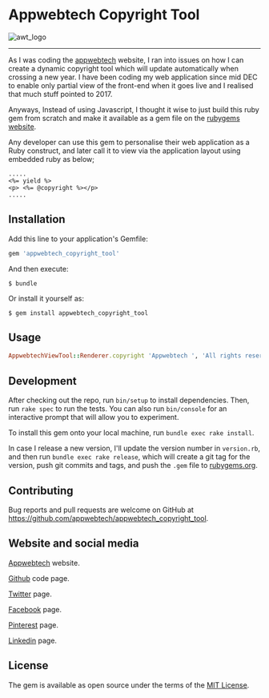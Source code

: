 # Appwebtech Copyright Tool


![awt_logo](https://user-images.githubusercontent.com/13242902/35071172-b6fc9e6e-fbd7-11e7-8a38-fe321799dfc2.png)
<hr>

As I was coding the [appwebtech](http://theappwebtech.com/) website, I ran into issues on how I can create a dynamic copyright tool which will update automatically when crossing a new year. I have been coding my web application since mid DEC to enable only partial view of the front-end when it goes live and I realised that much stuff pointed to 2017.

Anyways, Instead of using Javascript, I thought it wise to just build this ruby gem from scratch and make it available as a gem file on the [rubygems website](https://rubygems.org/).

Any developer can use this gem to personalise their web application as a Ruby construct, and later call it to view via the application layout using embedded ruby as below; 

```erb
.....
<%= yield %> 
<p> <%= @copyright %></p>
.....
```


## Installation

Add this line to your application's Gemfile:

```ruby
gem 'appwebtech_copyright_tool'
```

And then execute:

    $ bundle

Or install it yourself as:

    $ gem install appwebtech_copyright_tool

## Usage

```ruby
AppwebtechViewTool::Renderer.copyright 'Appwebtech ', 'All rights reserved'
```

## Development

After checking out the repo, run `bin/setup` to install dependencies. Then, run `rake spec` to run the tests. You can also run `bin/console` for an interactive prompt that will allow you to experiment.

To install this gem onto your local machine, run `bundle exec rake install`. 

In case I release a new version, I'll update the version number in `version.rb`, and then run `bundle exec rake release`, which will create a git tag for the version, push git commits and tags, and push the `.gem` file to [rubygems.org](https://rubygems.org). 

## Contributing

Bug reports and pull requests are welcome on GitHub at https://github.com/appwebtech/appwebtech_copyright_tool.

## Website and social media

[Appwebtech](http://www.theappwebtech.com/) website.

[Github](https://github.com/appwebtech) code page.

[Twitter](https://twitter.com/appwebtech) page.

[Facebook](https://www.facebook.com/appwebtech/) page.

[Pinterest](https://it.pinterest.com/appwebtech/) page.

[Linkedin](https://www.linkedin.com/company/appwebtech/) page.




## License


The gem is available as open source under the terms of the [MIT License](https://opensource.org/licenses/MIT).
